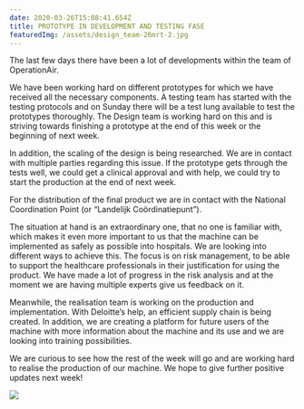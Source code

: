 ```yaml
---
date: 2020-03-26T15:08:41.654Z
title: PROTOTYPE IN DEVELOPMENT AND TESTING FASE
featuredImg: /assets/design_team-26mrt-2.jpg
---
```

<!--StartFragment-->

The last few days there have been a lot of developments within the team of OperationAir.

We have been working hard on different prototypes for which we have received all the necessary components. A testing team has started with the testing protocols and on Sunday there will be a test lung available to test the prototypes thoroughly. The Design team is working hard on this and is striving towards finishing a prototype at the end of this week or the beginning of next week.

In addition, the scaling of the design is being researched. We are in contact with multiple parties regarding this issue. If the prototype gets through the tests well, we could get a clinical approval and with help, we could try to start the production at the end of next week.

For the distribution of the final product we are in contact with the National Coordination Point (or “Landelijk Coördinatiepunt”).

The situation at hand is an extraordinary one, that no one is familiar with, which makes it even more important to us that the machine can be implemented as safely as possible into hospitals. We are looking into different ways to achieve this. The focus is on risk management, to be able to support the healthcare professionals in their justification for using the product. We have made a lot of progress in the risk analysis and at the moment we are having multiple experts give us feedback on it. 

Meanwhile, the realisation team is working on the production and implementation. With Deloitte’s help, an efficient supply chain is being created. In addition, we are creating a platform for future users of the machine with more information about the machine and its use and we are looking into training possibilities. 

We are curious to see how the rest of the week will go and are working hard to realise the production of our machine. We hope to give further positive updates next week! 

<!--EndFragment-->

![](/assets/design_team-26mrt-2.jpg)